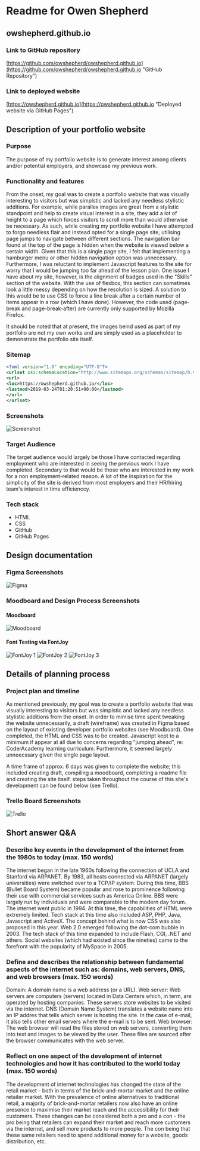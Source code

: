 # Readme for Owen Shepherd #
## owshepherd.github.io ##

### Link to GitHub repository ###
[https://github.com/owshepherd/owshepherd.github.io](https://github.com/owshepherd/owshepherd.github.io "GitHub Repository")

### Link to deployed website ###
[https://owshepherd.github.io](https://owshepherd.github.io "Deployed website via GitHub Pages")

## Description of your portfolio website ##
### Purpose ###
The purpose of my portfolio website is to generate interest among clients and/or potential employers, and showcase my previous work.

### Functionality and features ###
From the onset, my goal was to create a portfolio website that was visually interesting to visitors but was simplstic and lacked any needless stylistic additions. For example, while parallex images are great from a stylistic standpoint and help to create visual interest in a site, they add a lot of height to a page which forces visitors to scroll more than would otherwise be necessary. As such, while creating my portfolio website I have attempted to forgo needless flair and instead opted for a single page site, utilising page jumps to navigate between different sections.
The navigation bar found at the top of the page is hidden when the website is viewed below a certain width. Given that this is a single page site, I felt that implementing a hamburger menu or other hidden navigation option was unnecessary. Furthermore, I was reluctant to implement Javascript features to the site for worry that I would be jumping too far ahead of the lesson plan.
One issue I have about my site, however, is the alignment of badges used in the "Skills" section of the website. With the use of flexbox, this section can sometimes look a little messy depending on how the resolution is sized. A solution to this would be to use CSS to force a line break after a certain number of items appear in a row (which I have done). However, the code used (page-break and page-break-after) are currently only supported by Mozilla Firefox.

It should be noted that at present, the images beind used as part of my portfolio are not my own works and are simply used as a placeholder to demonstrate the portfolio site itself.

### Sitemap ###
```xml
<?xml version="1.0" encoding="UTF-8"?>
<urlset xsi:schemaLocation="http://www.sitemaps.org/schemas/sitemap/0.9 http://www.sitemaps.org/schemas/sitemap/0.9/sitemap.xsd" xmlns:xsi="http://www.w3.org/2001/XMLSchema-instance" xmlns="http://www.sitemaps.org/schemas/sitemap/0.9">
<url>
<loc>https://owshepherd.github.io/</loc>
<lastmod>2019-03-24T01:20:51+00:00</lastmod>
</url>
</urlset>
```

### Screenshots ###
![Screenshot](readme/website.png)

### Target Audience ###
The target audience would largely be those I have contacted regarding employment who are interested in seeing the previous work I have completed. Secondary to that would be those who are interested in my work for a non employment-related reason. A lot of the inspiration for the simplicity of the site is derived from most employers and their HR/hiring team's interest in time efficienccy.

### Tech stack ###
* HTML
* CSS
* GitHub
* GitHub Pages

## Design documentation ##
### Figma Screenshots ###
![Figma](readme/figma.png)

### Moodboard and Design Process Screenshots ###
#### Moodboard ####
![Moodboard](readme/moodboard.png)

#### Font Testing via FontJoy ####
![FontJoy 1](readme/fontjoy0.png)
![FontJoy 2](readme/fontjoy1.png)
![FontJoy 3](readme/fontjoy2.png)

## Details of planning process ##
### Project plan and timeline ###
As mentioned previously, my goal was to create a portfolio website that was visually interesting to visitors but was simplstic and lacked any needless stylistic additions from the onset. In order to mimise time spent tweaking the website unnecessarily, a draft (wireframe) was created in Figma based on the layout of existing developer portfolio websites (see Moodboard). One completed, the HTML and CSS was to be created. Javascript kept to a minimum if appear at all due to concerns regarding "jumping ahead", re: CoderAcademy learning curriculum. Furthermore, it seemed largely unneecssary given the single page layout.

A time frame of approx. 6 days was given to complete the website; this included creating draft, compiling a moodboard, completing a readme file and creating the site itself. steps taken throughout the course of this site's development can be found below (see Trello).

### Trello Board Screenshots ###
![Trello](readme/trello.png)

## Short answer Q&A ##
### Describe key events in the development of the internet from the 1980s to today (max. 150 words) ###
The internet began in the late 1960s following the connection of UCLA and Stanford via ARPANET. By 1983, all hosts connected via ARPANET (largely universities) were switched over to a TCP/IP system. 
During this time, BBS (Bullet Board System) became popular and rose to prominence following their use with commercial services such as America Online. BBS were largely run by individuals and were comparable to the modern day forum.
The internet went public in 1994. At this time, the capabilities of HTML were extremely limited. Tech stack at this time also included ASP, PHP, Java, Javascript and ActiveX. The concept behind what is now CSS was also proposed in this year.
Web 2.0 emerged following the dot-com bubble in 2003. The tech stack of this time expanded to include Flash, CGI, .NET and others. Social websites (which had existed since the nineties) came to the forefront with the popularity of MySpace in 2005.

### Define and describes the relationship between fundamental aspects of the internet such as: domains, web servers, DNS, and web browsers (max. 150 words) ###
Domain: A domain name is a web address (or a URL).
Web server: Web servers are computers (servers) located in Data Centers which, in term, are operated by hosting companies. These servers store websites to be visited via the internet.
DNS (Domain Name System) translates a website name into an IP addres that tells which server is hosting the site. In the case of e-mail, it also tells other email servers where the e-mail is to be sent.
Web browser: The web browser will read the files stored on web servers, converting them into text and images to be viewed by the user. These files are sourced after the browser communicates with the web server.

### Reflect on one aspect of the development of internet technologies and how it has contributed to the world today (max. 150 words) ###
The development of internet technologies has changed the state of the retail market - both in terms of the brick-and-mortar market and the online retailer market. With the prevalence of online alternatives to traditional retail, a majority of brick-and-mortar retailers now also have an online presence to maximise their market reach and the accessibility for their customers. These changes can be considered both a pro and a con - the pro being that retailers can expand their market and reach more customers via the internet, and sell more products to more people. The con being that these same retailers need to spend additional money for a website, goods distribution, etc.